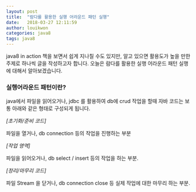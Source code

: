 ```yaml
---
layout: post
title:  "람다를 활용한 실행 어라운드 패턴 실행"
date:   2018-03-27 12:11:59
author: louikwon
categories: java8
tags: java8
---
```

java8 in action 책을 보면서 쉽게 지나칠 수도 있지만, 알고 있으면 활용도가 높을 만한 주제로 하나씩 글을 작성하고자 합니다.
오늘은 람다를 활용한 실행 어라운드 패턴 실행에 대해서 알아보겠습니다.

### 실행어라운드 패턴이란?
java에서 파일을 읽어오거나, jdbc 를 활용하여 db에 crud 작업을 할때 자바 코드는 보통 아래와 같은 형태로 구성되게 됩니다.

*[초기화/준비 코드]*

파일을 열거나, db connection 등의 작업을 진행하는 부분

*[작업 영역]*

파일을 읽어오거나, db select / insert 등의 작업을 하는 부분.


*[정리/마무리 코드]*

파일 Stream 을 닫거나, db connection close 등 실제 작업에 대한 마무리 하는 부분.
